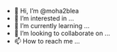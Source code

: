 - 👋 Hi, I’m @moha2blea
- 👀 I’m interested in ...
- 🌱 I’m currently learning ...
- 💞️ I’m looking to collaborate on ...
- 📫 How to reach me ...

<!---
moha2blea/moha2blea is a ✨ special ✨ repository because its `README.md` (this file) appears on your GitHub profile.
You can click the Preview link to take a look at your changes.
--->
